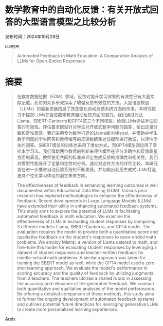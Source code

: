# 数学教育中的自动化反馈：有关开放式回答的大型语言模型之比较分析

发布时间：2024年10月29日

`LLM应用`

> Automated Feedback in Math Education: A Comparative Analysis of LLMs for Open-Ended Responses

# 摘要

> 在教育数据挖掘（EDM）领域，反馈对提升学习效果的有效性已有大量文献记载。此前的众多研究探索了增强反馈有效性的方法。大型语言模型（LLMs）的最新进展拓展了其在强化自动反馈系统方面的作用。本研究致力于探究LLMs在促进数学教育自动反馈方面的潜力。我们通过对比Llama、SBERT-Canberra和GPT4这三个不同模型，检验LLMs评估学生回答的有效性。评估要求模型针对学生对开放式数学问题的回答，给出定量分数和定性反馈。我们采用专为数学打造的Llama版本Mistral，并借助中学生数学问题的学生回答和教师编写的反馈数据集对该模型进行微调，以评估学生的回答。SBERT模型的训练也采用了类似方式，而GPT4模型则运用了零样本学习法。我们借助两位教师的判断来评估模型在评分准确性和反馈质量方面的表现。教师使用共同的标准来评定生成反馈的准确性和相关性。我们对模型性能展开了定量和定性的分析。通过对这些方法的详尽比较，本研究旨在进一步推进自动反馈系统的不断发展，并勾勒出利用生成式LLMs打造更具个性化学习体验的潜在未来方向。

> The effectiveness of feedback in enhancing learning outcomes is well documented within Educational Data Mining (EDM). Various prior research has explored methodologies to enhance the effectiveness of feedback. Recent developments in Large Language Models (LLMs) have extended their utility in enhancing automated feedback systems. This study aims to explore the potential of LLMs in facilitating automated feedback in math education. We examine the effectiveness of LLMs in evaluating student responses by comparing 3 different models: Llama, SBERT-Canberra, and GPT4 model. The evaluation requires the model to provide both a quantitative score and qualitative feedback on the student's responses to open-ended math problems. We employ Mistral, a version of Llama catered to math, and fine-tune this model for evaluating student responses by leveraging a dataset of student responses and teacher-written feedback for middle-school math problems. A similar approach was taken for training the SBERT model as well, while the GPT4 model used a zero-shot learning approach. We evaluate the model's performance in scoring accuracy and the quality of feedback by utilizing judgments from 2 teachers. The teachers utilized a shared rubric in assessing the accuracy and relevance of the generated feedback. We conduct both quantitative and qualitative analyses of the model performance. By offering a detailed comparison of these methods, this study aims to further the ongoing development of automated feedback systems and outlines potential future directions for leveraging generative LLMs to create more personalized learning experiences.

[Arxiv](https://arxiv.org/abs/2411.08910)
